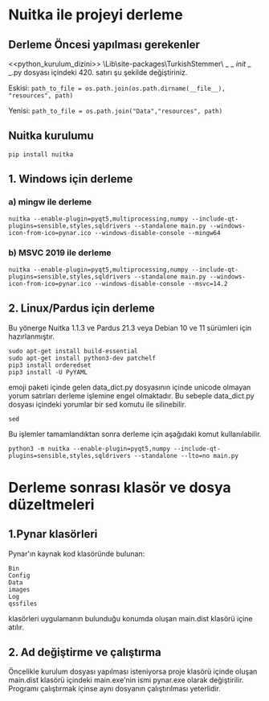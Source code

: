 # Nuitka ile projeyi derleme

## Derleme Öncesi yapılması gerekenler ##
<<python_kurulum_dizini>> \Lib\site-packages\TurkishStemmer\ _ _ _init_ _ _.py
dosyası içindeki 420. satırı şu şekilde değiştiriniz.

Eskisi: ``` path_to_file = os.path.join(os.path.dirname(__file__), "resources", path) ```

Yenisi: ``` path_to_file = os.path.join("Data","resources", path) ```

## Nuitka kurulumu ##
```
pip install nuitka
```
## 1. Windows için derleme
### a) mingw ile derleme
```
nuitka --enable-plugin=pyqt5,multiprocessing,numpy --include-qt-plugins=sensible,styles,sqldrivers --standalone main.py --windows-icon-from-ico=pynar.ico --windows-disable-console --mingw64
```
### b) MSVC 2019 ile derleme 
```
nuitka --enable-plugin=pyqt5,multiprocessing,numpy --include-qt-plugins=sensible,styles,sqldrivers --standalone main.py --windows-icon-from-ico=pynar.ico --windows-disable-console --msvc=14.2
```

## 2. Linux/Pardus için derleme

Bu yönerge Nuitka 1.1.3 ve Pardus 21.3 veya Debian 10 ve 11 sürümleri için hazırlanmıştır. 

```
sudo apt-get install build-essential
sudo apt-get install python3-dev patchelf
pip3 install orderedset
pip3 install -U PyYAML
```
emoji paketi içinde gelen data_dict.py dosyasının içinde unicode olmayan yorum satırları derleme işlemine engel olmaktadır. Bu sebeple data_dict.py dosyası içindeki yorumlar bir sed komutu ile silinebilir.

```
sed 
```
Bu işlemler tamamlandıktan sonra derleme için aşağıdaki komut kullanılabilir.
```
python3 -m nuitka --enable-plugin=pyqt5,numpy --include-qt-plugins=sensible,styles,sqldrivers --standalone --lto=no main.py
```

# Derleme sonrası klasör ve dosya düzeltmeleri
## 1.Pynar klasörleri
Pynar'ın kaynak kod klasöründe bulunan:
```
Bin
Config
Data
images
Log
qssfiles
```
klasörleri uygulamanın bulunduğu konumda oluşan main.dist klasörü içine atılır.

## 2. Ad değiştirme ve çalıştırma

Öncelikle kurulum dosyası yapılması isteniyorsa proje klasörü içinde oluşan main.dist klasörü içindeki main.exe'nin ismi pynar.exe olarak değiştirilir. Programı çalıştırmak içinse aynı dosyanın çalıştırılması yeterlidir.
